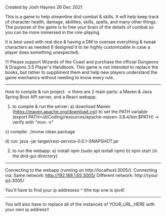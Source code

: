Created by Josh Haynes 26 Dec 2021

This is a game to help streamline dnd combat & skills. It will help keep track of character health, damage, abilities, skills, spells, and many other things. The purpose of the game is to free your brain of the details of combat so you can be more immersed in the role-playing.

It is best used with real dice & having a DM to oversee everything & tweak characters as needed (I designed it to be highly customizable in case a player does something unexpected).

!!! Please support Wizards of the Coast and purchase the official Dungeons & Dragons 3.5 Player's Handbook. This game is not intended to replace the books, but rather to suppliment them and help new players understand the game mechanics without needing to know every rule.

--------------------

How to compile & run project:
  -> there are 2 main parts: a Maven & Java Spring Boot API server, and a React webapp.

1) to compile & run the server:
  a) download Maven (https://maven.apache.org/download.cgi)
  b) set the PATH variable (export PATH=/d/Coding/resources/apache-maven-3.8.4/bin:$PATH) -> verify with "mvn -v"

  c) compile: ./mvnw clean package

  d) run: java -jar target/rest-service-0.0.1-SNAPSHOT.jar

2) to run the webapp:
  a) install npm (sudo apt isntall npm)
  b) npm start (in the dnd-gui directory)

--------------------

Connecting to the webapp (running on http://localhost:3005/):
Connecting via:
  Same network: http://192.168.1.65:3005/
  Different network: http://{your ip}:3005/

You'll have to find your ip addresess ^ (the top one is ipv4)


--------------------

You will also have to replace all of the instances of YOUR_URL_HERE with your own ip address!!
